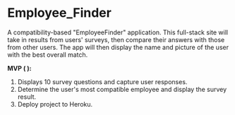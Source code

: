 # Employee_Finder
A compatibility-based "EmployeeFinder" application. This full-stack site will take in results from users' surveys, then compare their answers with those from other users. The app will then display the name and picture of the user with the best overall match. 


**MVP (  ):**
1. Displays 10 survey questions and capture user responses.
2. Determine the user's most compatible employee and display the survey result.
3. Deploy project to Heroku. 

